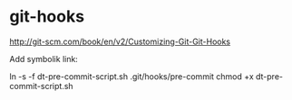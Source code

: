 # git-hooks
http://git-scm.com/book/en/v2/Customizing-Git-Git-Hooks

Add symbolik link:

ln -s -f dt-pre-commit-script.sh .git/hooks/pre-commit
chmod +x dt-pre-commit-script.sh

